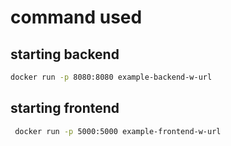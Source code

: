 # command used

## starting backend

```bash
docker run -p 8080:8080 example-backend-w-url
```

## starting frontend

```bash
 docker run -p 5000:5000 example-frontend-w-url
```
